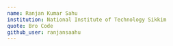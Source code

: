 ```yaml
---
name: Ranjan Kumar Sahu
institution: National Institute of Technology Sikkim
quote: Bro Code
github_user: ranjansaahu
---
```

